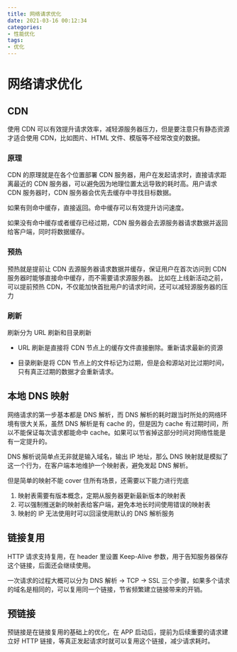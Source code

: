 ```yaml
---
title: 网络请求优化
date: 2021-03-16 00:12:34
categories:
- 性能优化
tags:
- 优化
---
```


# 网络请求优化
## CDN
使用 CDN 可以有效提升请求效率，减轻源服务器压力，但是要注意只有静态资源才适合使用 CDN，比如图片、HTML 文件、模版等不经常改变的数据。

### 原理
CDN 的原理就是在各个位置部署 CDN 服务器，用户在发起请求时，直接请求距离最近的 CDN 服务器，可以避免因为地理位置太远导致的耗时高。用户请求 CDN 服务器时，CDN 服务器会优先去缓存中寻找目标数据。

如果有则命中缓存，直接返回。命中缓存可以有效提升访问速度。

如果没有命中缓存或者缓存已经过期，CDN 服务器会去源服务器请求数据并返回给客户端，同时将数据缓存。

### 预热
预热就是提前让 CDN 去源服务器请求数据并缓存，保证用户在首次访问到 CDN 服务器时能够直接命中缓存，而不需要请求源服务器。
比如在上线新活动之前，可以提前预热 CDN，不仅能加快首批用户的请求时间，还可以减轻源服务器的压力

### 刷新
刷新分为 URL 刷新和目录刷新

* URL 刷新是直接将 CDN 节点上的缓存文件直接删除。重新请求最新的资源

* 目录刷新是将 CDN 节点上的文件标记为过期，但是会和源站对比过期时间，只有真正过期的数据才会重新请求。

## 本地 DNS 映射
网络请求的第一步基本都是 DNS 解析，而 DNS 解析的耗时跟当时所处的网络环境有很大关系，虽然 DNS 解析是有 cache 的，但是因为 cache 有过期时间，所以不能保证每次请求都能命中 cache。如果可以节省掉这部分时间对网络性能是有一定提升的。

DNS 解析说简单点无非就是输入域名，输出 IP 地址，那么 DNS 映射就是模拟了这一个行为，在客户端本地维护一个映射表，避免发起 DNS 解析。

但是简单的映射不能 cover 住所有场景，还需要以下能力进行兜底

1.  映射表需要有版本概念，定期从服务器更新最新版本的映射表
2. 可以强制推送新的映射表给客户端，避免本地长时间使用错误的映射表
3. 映射的 IP 无法使用时可以回滚使用默认的 DNS 解析服务

## 链接复用
HTTP 请求支持复用，在 header 里设置 Keep-Alive 参数，用于告知服务器保存这个链接，后面还会继续使用。

一次请求的过程大概可以分为 DNS 解析 -> TCP -> SSL 三个步骤，如果多个请求的域名是相同的，可以复用同一个链接，节省频繁建立链接带来的开销。

## 预链接
预链接是在链接复用的基础上的优化，在 APP 启动后，提前为后续重要的请求建立好 HTTP 链接，等真正发起请求时就可以复用这个链接，减少请求耗时。




